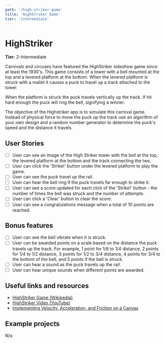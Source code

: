 ```yaml
---
path: '/high-striker-game'
title: 'HighStriker Game'
tier: 'intermediate'
---
```


# HighStriker

**Tier:** 2-Intermediate

Carnivals and circuses have featured the HighStriker sideshow game since at
least the 1930's. This game consists of a tower with a bell mounted at the top
and a levered platform at the bottom. When the levered platform is struck with
a mallet it causes a puck to travel up a track attached to the tower. 

When the platform is struck the puck travels vertically up the track. If hit
hard enough the puck will ring the bell, signifying a winner.

The objective of the Highstriker app is to simulate this carnival
game. Instead of physical force to move the puck up the track use an algorithm 
of your own design and a random number generator to determine the puck's
speed and the distance it travels.

## User Stories

-   [ ] User can see an image of the High Striker tower with the bell at the
top, the levered platform at the bottom and the track connecting the two.
-   [ ] User can click the 'Strike!' button under the levered platform to play
the game.
-   [ ] User can see the puck travel up the rail.
-   [ ] User can hear the bell ring if the puck travels far enough to strike it.
-   [ ] User can see a score updated for each click of the 'Strike!' button -
the number of times the bell was struck and the number of attempts.
-   [ ] User can click a 'Clear' button to clear the score.
-   [ ] User can see a congratulations message when a total of 10 points are
reached.

## Bonus features

-   [ ] User can see the bell vibrate when it is struck.
-   [ ] User can be awarded points on a scale based on the distance the puck
travels up the track. For example, 1 point for 1/8 to 1/4 distance, 2 points
for 1/4 to 1/2 distance, 3 points for 1/2 to 3/4 distance, 4 points for 3/4 to
the bottom of the bell, and 5 points if the bell is struck.
-   [ ] User can hear a sound as the puck travels up the rail.
-   [ ] User can hear unique sounds when different points are awarded.

## Useful links and resources

- [HighStriker Game (Wikipedia)](https://en.wikipedia.org/wiki/High_striker)
- [HighStriker Video (YouTube)](https://www.youtube.com/watch?v=1W5jGH4xh1E)
- [Implementing Velocity, Acceleration, and Friction on a Canvas](https://codepen.io/Tobsta/post/implementing-velocity-acceleration-and-friction-on-a-canvas)

## Example projects

N/a
